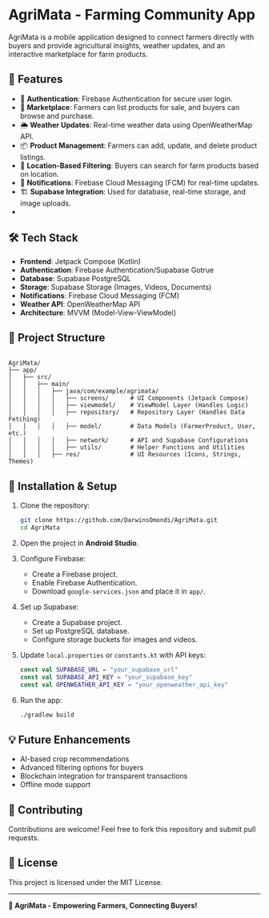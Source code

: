 # AgriMata - Farming Community App
AgriMata is a mobile application designed to connect farmers directly with buyers and provide agricultural insights, weather updates, and an interactive marketplace for farm products.
## 📌 Features
- 🔑 **Authentication**: Firebase Authentication for secure user login.
- 🏪 **Marketplace**: Farmers can list products for sale, and buyers can browse and purchase.
- 🌦 **Weather Updates**: Real-time weather data using OpenWeatherMap API.
- 📦 **Product Management**: Farmers can add, update, and delete product listings.
- 📌 **Location-Based Filtering**: Buyers can search for farm products based on location.
- 🔔 **Notifications**: Firebase Cloud Messaging (FCM) for real-time updates.
- 🏗 **Supabase Integration**: Used for database, real-time storage, and image uploads.
- 
## 🛠 Tech Stack

- **Frontend**: Jetpack Compose (Kotlin)
- **Authentication**: Firebase Authentication/Supabase Gotrue
- **Database**: Supabase PostgreSQL
- **Storage**: Supabase Storage (Images, Videos, Documents)
- **Notifications**: Firebase Cloud Messaging (FCM)
- **Weather API**: OpenWeatherMap API
- **Architecture**: MVVM (Model-View-ViewModel)
## 📂 Project Structure
```

AgriMata/
├── app/
│   ├── src/
│   │   ├── main/
│   │   │   ├── java/com/example/agrimata/
│   │   │   │   ├── screens/      # UI Components (Jetpack Compose)
│   │   │   │   ├── viewmodel/    # ViewModel Layer (Handles Logic)
│   │   │   │   ├── repository/   # Repository Layer (Handles Data Fetching)
│   │   │   │   ├── model/        # Data Models (FarmerProduct, User, etc.)
│   │   │   │   ├── network/      # API and Supabase Configurations
│   │   │   │   ├── utils/        # Helper Functions and Utilities
│   │   │   ├── res/              # UI Resources (Icons, Strings, Themes)
```

## 📌 Installation & Setup

1. Clone the repository:
   ```sh
   git clone https://github.com/DarwinsOmondi/AgriMata.git
   cd AgriMata
   ```

2. Open the project in **Android Studio**.

3. Configure Firebase:
   - Create a Firebase project.
   - Enable Firebase Authentication.
   - Download `google-services.json` and place it in `app/`.

4. Set up Supabase:
   - Create a Supabase project.
   - Set up PostgreSQL database.
   - Configure storage buckets for images and videos.

5. Update `local.properties` or `constants.kt` with API keys:
   ```kt
   const val SUPABASE_URL = "your_supabase_url"
   const val SUPABASE_API_KEY = "your_supabase_key"
   const val OPENWEATHER_API_KEY = "your_openweather_api_key"
   ```
6. Run the app:
   ```sh
   ./gradlew build
   ```

## 💡 Future Enhancements

- AI-based crop recommendations
- Advanced filtering options for buyers
- Blockchain integration for transparent transactions
- Offline mode support

## 🤝 Contributing

Contributions are welcome! Feel free to fork this repository and submit pull requests.

## 📜 License

This project is licensed under the MIT License.

---
**🌱 AgriMata - Empowering Farmers, Connecting Buyers!**
